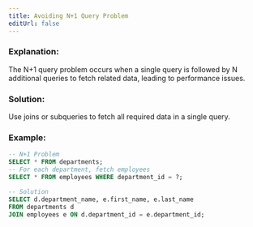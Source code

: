 ```yaml
---
title: Avoiding N+1 Query Problem
editUrl: false
---
```


### **Explanation:**

The N+1 query problem occurs when a single query is followed by N additional queries to fetch related data, leading to performance issues.

### **Solution:**

Use joins or subqueries to fetch all required data in a single query.

### **Example:**

```sql
-- N+1 Problem
SELECT * FROM departments;
-- For each department, fetch employees
SELECT * FROM employees WHERE department_id = ?;

-- Solution
SELECT d.department_name, e.first_name, e.last_name
FROM departments d
JOIN employees e ON d.department_id = e.department_id;
```
